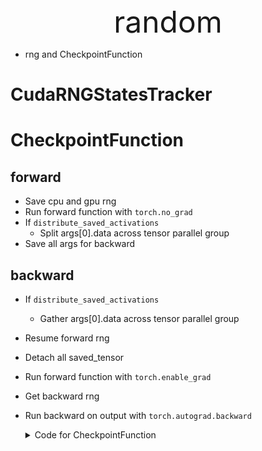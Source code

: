 <div align='center'><font size='20'> random </font></div>

- rng and CheckpointFunction

# CudaRNGStatesTracker

# CheckpointFunction
## forward
- Save cpu and gpu rng
- Run forward function with `torch.no_grad`
- If `distribute_saved_activations`
  - Split args[0].data across tensor parallel group
- Save all args for backward

## backward
- If `distribute_saved_activations`
  - Gather args[0].data across tensor parallel group
- Resume forward rng
- Detach all saved_tensor
- Run forward function with `torch.enable_grad`
- Get backward rng
- Run backward on output with `torch.autograd.backward`

  <details> 
      <summary>Code for CheckpointFunction</summary>  

  ```Python
  class CheckpointFunction(torch.autograd.Function):
      """This function is adapted from torch.utils.checkpoint with
         two main changes:
             1) torch.cuda.set_rng_state is replaced with `_set_cuda_rng_state`
             2) the states in the model parallel tracker are also properly
                tracked/set/reset.
      """
      @staticmethod
      def forward(ctx, run_function, distribute_saved_activations, *args):
          ctx.run_function = run_function
          ctx.distribute_saved_activations \
              = distribute_saved_activations

          # Copy the rng states.
          ctx.fwd_cpu_rng_state = torch.get_rng_state()
          ctx.fwd_cuda_rng_state = torch.cuda.get_rng_state()
          ctx.fwd_cuda_rng_state_tracker = get_cuda_rng_tracker().get_states()

          with torch.no_grad():
              outputs = run_function(*args)

          # Divide hidden states across model parallel group and only keep
          # the chunk corresponding to the current rank.
          if distribute_saved_activations:
              ctx.input_0_shape = args[0].data.shape
              safely_set_viewless_tensor_data(
                  args[0],
                  split_tensor_into_1d_equal_chunks(args[0].data, new_buffer=True))

          # Store everything.
          ctx.save_for_backward(*args)

          return outputs

      @staticmethod
      def backward(ctx, *args):
          if not torch.autograd._is_checkpoint_valid():
              raise RuntimeError("Checkpointing is not compatible with .grad(), "
                                 "please use .backward() if possible")
          inputs = ctx.saved_tensors
          if ctx.distribute_saved_activations:
              safely_set_viewless_tensor_data(
                  inputs[0],
                  gather_split_1d_tensor(inputs[0].data).view(ctx.input_0_shape))

          # Store the current states.
          bwd_cpu_rng_state = torch.get_rng_state()
          bwd_cuda_rng_state = torch.cuda.get_rng_state()
          bwd_cuda_rng_state_tracker = get_cuda_rng_tracker().get_states()

          # Set the states to what it used to be before the forward pass.
          torch.set_rng_state(ctx.fwd_cpu_rng_state)
          _set_cuda_rng_state(ctx.fwd_cuda_rng_state)
          get_cuda_rng_tracker().set_states(ctx.fwd_cuda_rng_state_tracker)

          # Compute the forward pass.
          detached_inputs = detach_variable(inputs)
          with torch.enable_grad():
              outputs = ctx.run_function(*detached_inputs)

          # Set the states back to what it was at the start of this function.
          torch.set_rng_state(bwd_cpu_rng_state)
          _set_cuda_rng_state(bwd_cuda_rng_state)
          get_cuda_rng_tracker().set_states(bwd_cuda_rng_state_tracker)

          if isinstance(outputs, torch.Tensor):
              outputs = (outputs,)
          torch.autograd.backward(outputs, args)
          grads = tuple(inp.grad if isinstance(inp, torch.Tensor) else inp
                        for inp in detached_inputs)
          return (None, None) + grads
  ```
  </details>